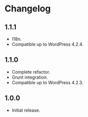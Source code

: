 # Changelog

## 1.1.1
- I18n.
- Compatible up to WordPress 4.2.4.

## 1.1.0
- Complete refactor.
- Grunt integration.
- Compatible up to WordPress 4.2.3.

## 1.0.0
- Initial release.
